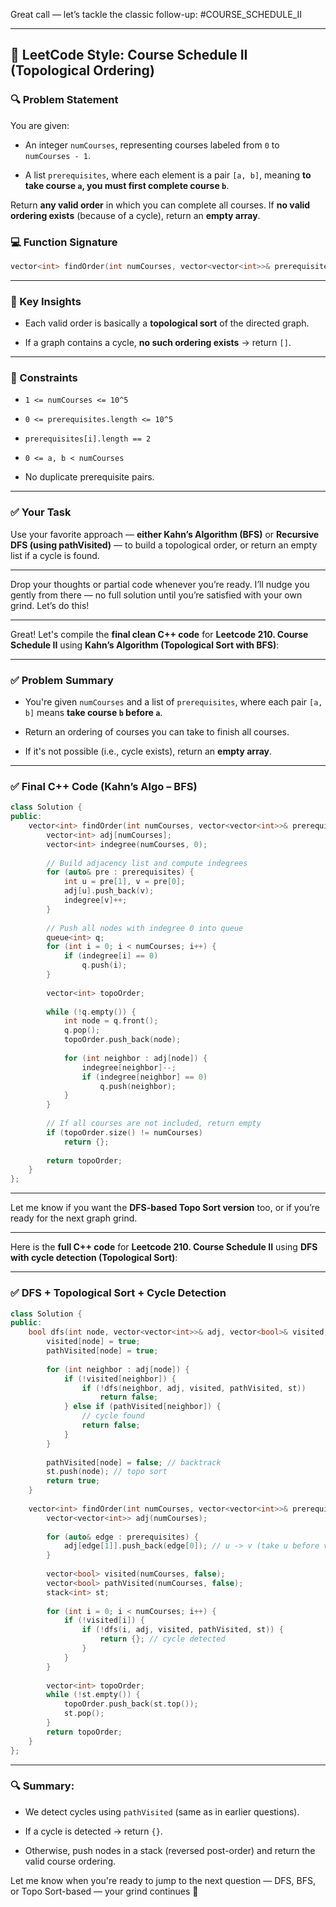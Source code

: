 Great call — let’s tackle the classic follow-up: #COURSE_SCHEDULE_II

---

## 📘 LeetCode Style: Course Schedule II (Topological Ordering)

### 🔍 Problem Statement

You are given:

- An integer `numCourses`, representing courses labeled from `0` to `numCourses - 1`.
    
- A list `prerequisites`, where each element is a pair `[a, b]`, meaning **to take course `a`, you must first complete course `b`**.
    

Return **any valid order** in which you can complete all courses. If **no valid ordering exists** (because of a cycle), return an **empty array**.

### 💻 Function Signature

```cpp
vector<int> findOrder(int numCourses, vector<vector<int>>& prerequisites);
```

---

### 🚀 Key Insights

- Each valid order is basically a **topological sort** of the directed graph.
    
- If a graph contains a cycle, **no such ordering exists** → return `[]`.
    

---

### 🧠 Constraints

- `1 <= numCourses <= 10^5`
    
- `0 <= prerequisites.length <= 10^5`
    
- `prerequisites[i].length == 2`
    
- `0 <= a, b < numCourses`
    
- No duplicate prerequisite pairs.
    

---

### ✅ Your Task

Use your favorite approach — **either Kahn’s Algorithm (BFS)** or **Recursive DFS (using pathVisited)** — to build a topological order, or return an empty list if a cycle is found.

---

Drop your thoughts or partial code whenever you’re ready. I’ll nudge you gently from there — no full solution until you’re satisfied with your own grind. Let’s do this!


---


Great! Let's compile the **final clean C++ code** for **Leetcode 210. Course Schedule II** using **Kahn’s Algorithm (Topological Sort with BFS)**:

---

### ✅ Problem Summary

- You're given `numCourses` and a list of `prerequisites`, where each pair `[a, b]` means **take course `b` before `a`**.
    
- Return an ordering of courses you can take to finish all courses.
    
- If it's not possible (i.e., cycle exists), return an **empty array**.
    

---

### ✅ Final C++ Code (Kahn’s Algo – BFS)

```cpp
class Solution {
public:
    vector<int> findOrder(int numCourses, vector<vector<int>>& prerequisites) {
        vector<int> adj[numCourses];
        vector<int> indegree(numCourses, 0);
        
        // Build adjacency list and compute indegrees
        for (auto& pre : prerequisites) {
            int u = pre[1], v = pre[0];
            adj[u].push_back(v);
            indegree[v]++;
        }
        
        // Push all nodes with indegree 0 into queue
        queue<int> q;
        for (int i = 0; i < numCourses; i++) {
            if (indegree[i] == 0)
                q.push(i);
        }
        
        vector<int> topoOrder;
        
        while (!q.empty()) {
            int node = q.front();
            q.pop();
            topoOrder.push_back(node);
            
            for (int neighbor : adj[node]) {
                indegree[neighbor]--;
                if (indegree[neighbor] == 0)
                    q.push(neighbor);
            }
        }
        
        // If all courses are not included, return empty
        if (topoOrder.size() != numCourses)
            return {};
        
        return topoOrder;
    }
};
```

---

Let me know if you want the **DFS-based Topo Sort version** too, or if you’re ready for the next graph grind.


---


Here is the **full C++ code** for **Leetcode 210. Course Schedule II** using **DFS with cycle detection (Topological Sort)**:

---

### ✅ DFS + Topological Sort + Cycle Detection

```cpp
class Solution {
public:
    bool dfs(int node, vector<vector<int>>& adj, vector<bool>& visited, vector<bool>& pathVisited, stack<int>& st) {
        visited[node] = true;
        pathVisited[node] = true;
        
        for (int neighbor : adj[node]) {
            if (!visited[neighbor]) {
                if (!dfs(neighbor, adj, visited, pathVisited, st))
                    return false;
            } else if (pathVisited[neighbor]) {
                // cycle found
                return false;
            }
        }
        
        pathVisited[node] = false; // backtrack
        st.push(node); // topo sort
        return true;
    }
    
    vector<int> findOrder(int numCourses, vector<vector<int>>& prerequisites) {
        vector<vector<int>> adj(numCourses);
        
        for (auto& edge : prerequisites) {
            adj[edge[1]].push_back(edge[0]); // u -> v (take u before v)
        }
        
        vector<bool> visited(numCourses, false);
        vector<bool> pathVisited(numCourses, false);
        stack<int> st;
        
        for (int i = 0; i < numCourses; i++) {
            if (!visited[i]) {
                if (!dfs(i, adj, visited, pathVisited, st)) {
                    return {}; // cycle detected
                }
            }
        }
        
        vector<int> topoOrder;
        while (!st.empty()) {
            topoOrder.push_back(st.top());
            st.pop();
        }
        return topoOrder;
    }
};
```

---

### 🔍 Summary:

- We detect cycles using `pathVisited` (same as in earlier questions).
    
- If a cycle is detected → return `{}`.
    
- Otherwise, push nodes in a stack (reversed post-order) and return the valid course ordering.
    

Let me know when you're ready to jump to the next question — DFS, BFS, or Topo Sort-based — your grind continues 💪